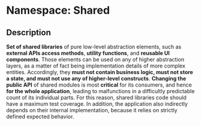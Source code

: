 # Namespace: Shared

## Description

**Set of shared libraries** of pure low-level abstraction elements, such as **external APIs access methods**, **utility functions**, and **reusable UI components**.
Those elements can be used on any of higher abstraction layers, as a matter of fact being implementation details of more complex entities.
Accordingly, they **must not contain business logic, must not store a state, and must not use any of higher-level constructs**.
**Changing the public API** of shared modules is most **critical** for its consumers, and hence **for the whole application**, leading to malfunctions in a difficultly predictable count of its individual parts. For this reason, shared libraries code should have a maximum test coverage.
In addition, the application also indirectly depends on their internal implementation, because it relies on strictly defined expected behavior.
